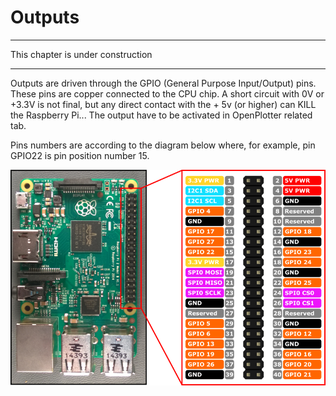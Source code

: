 # Outputs
---

This chapter is under construction

---
Outputs are driven through the GPIO (General Purpose Input/Output) pins. These pins are copper connected to the CPU chip. A short circuit with 0V or +3.3V is not final, but any direct contact with the + 5v (or higher) can KILL the Raspberry Pi... 
The output have to be activated in OpenPlotter related tab. 

Pins numbers are according to the diagram below where, for example, pin GPIO22 is pin position number 15.

![](RP2_Pinout.png)